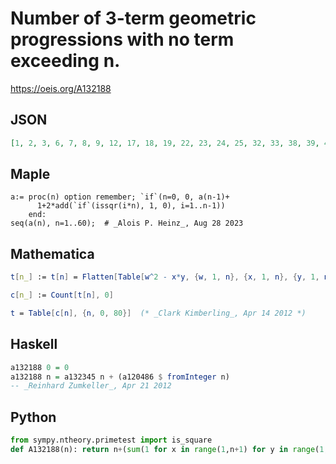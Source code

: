 # Number of 3\-term geometric progressions with no term exceeding n\.
https://oeis.org/A132188
## JSON
```JSON
[1, 2, 3, 6, 7, 8, 9, 12, 17, 18, 19, 22, 23, 24, 25, 32, 33, 38, 39, 42, 43, 44, 45, 48, 57, 58, 63, 66, 67, 68, 69, 76, 77, 78, 79, 90, 91, 92, 93, 96, 97, 98, 99, 102, 107, 108, 109, 116, 129, 138, 139, 142, 143, 148, 149, 152, 153, 154, 155, 158]
```
## Maple
```Maple
a:= proc(n) option remember; `if`(n=0, 0, a(n-1)+
      1+2*add(`if`(issqr(i*n), 1, 0), i=1..n-1))
    end:
seq(a(n), n=1..60);  # _Alois P. Heinz_, Aug 28 2023
```
## Mathematica
```Mathematica
t[n_] := t[n] = Flatten[Table[w^2 - x*y, {w, 1, n}, {x, 1, n}, {y, 1, n}]]
```
```Mathematica
c[n_] := Count[t[n], 0]
```
```Mathematica
t = Table[c[n], {n, 0, 80}]  (* _Clark Kimberling_, Apr 14 2012 *)
```
## Haskell
```Haskell
a132188 0 = 0
a132188 n = a132345 n + (a120486 $ fromInteger n)
-- _Reinhard Zumkeller_, Apr 21 2012
```
## Python
```Python
from sympy.ntheory.primetest import is_square
def A132188(n): return n+(sum(1 for x in range(1,n+1) for y in range(1,x) if is_square(x*y))<<1) # _Chai Wah Wu_, Aug 28 2023
```
